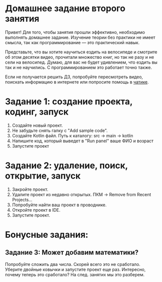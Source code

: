 # Домашнее задание второго занятия

Привет! Для того, чтобы занятия прошли эффективно, необходимо выполнять домашнее задание. Изучение теории без практики не имеет смысла, так как программирование — это практический навык.

Представьте, что вы хотите научиться ездить на велосипеде и смотрите об этом десятки видео, прочитали множество книг, но так не разу и не сели на велосипед. Думаю, для вас не будет удивлением, что ездить вы так и не научились. С программированием это работает точно также.

Если не получается решить ДЗ, попробуйте пересмотреть видео, поискать информацию в интернете или попросите помощь в [чатике](https://t.me/ablazhievski).

# Задание 1: создание проекта, кодинг, запуск

1. Создайте новый проект. 
2. Не забудьте снять галку с "Add sample code".
3. Создайте Kotlin файл. Путь к каталогу: src -> main -> kotlin
4. Напишите код, который выведет в "Run panel" ваше ФИО и возраст
5. Запустите проект


# Задание 2: удаление, поиск, открытие, запуск

1. Закройте проект.
2. Удалите проект из недавно открытых. ПКМ -> Remove from Recent Projects...
3. Попробуйте найти ваш проект в проводнике. 
4. Откройте проект в IDE.
5. Запустите проект.


# Бонусные задания:

## Задание 3: Может добавим математики?

Попробуйте сложить два числа. Скорей всего это не сработало. Уберите двойные ковычки и запустите проект еще раз. Интересно, почему теперь это сработало? На след. занятих мы это разберем.



